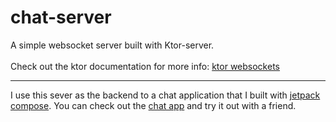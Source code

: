 # chat-server

A simple websocket server built with Ktor-server.
<br><br>
Check out the ktor documentation for more info: [ktor websockets](https://ktor.io/docs/servers/features/websockets.html)

---
I use this sever as the backend to a chat application that I built with [jetpack compose](https://developer.android.com/jetpack/compose).
You can check out the [chat app](https://github.com/OtienoSamwel/simple-chat) and try it out with a friend.
